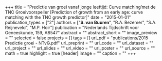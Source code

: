 +++
title = "Predictie van groei vanaf jonge leeftijd: Curve matching’met de TNO Groeivoorspeller [Prediction of growth from an early age: curve matching with the TNO growth predictor]"
date = "2015-01-01"
publication_types = ["2"]
authors = ["**S. van Buuren**", "R.A. Bezemer", "S.A. Reijneveld", "M.P. Hoir"]
publication = "Nederlands Tijdschrift voor Geneeskunde, 159, A8547"
abstract = ""
abstract_short = ""
image_preview = ""
selected = false
projects = []
tags = []
url_pdf = "publications/2015 Predictie groei - NTvG.pdf"
url_preprint = ""
url_code = ""
url_dataset = ""
url_project = ""
url_slides = ""
url_video = ""
url_poster = ""
url_source = ""
math = true
highlight = true
[header]
image = ""
caption = ""
+++
